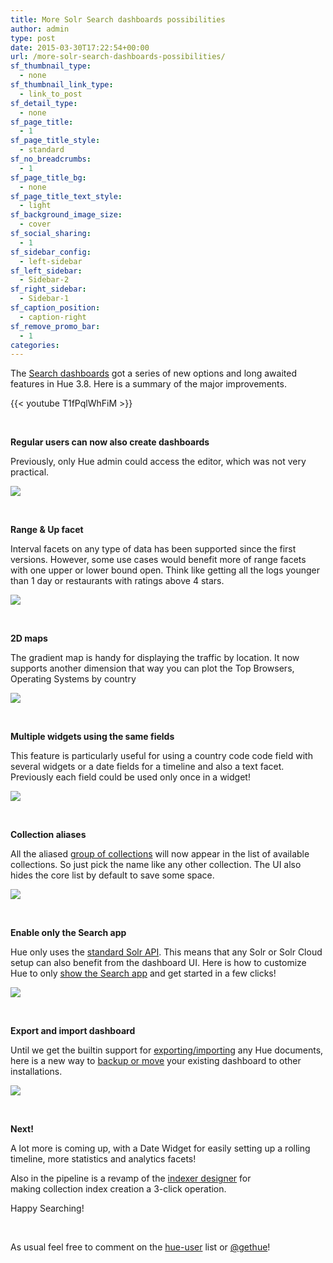 ```yaml
---
title: More Solr Search dashboards possibilities
author: admin
type: post
date: 2015-03-30T17:22:54+00:00
url: /more-solr-search-dashboards-possibilities/
sf_thumbnail_type:
  - none
sf_thumbnail_link_type:
  - link_to_post
sf_detail_type:
  - none
sf_page_title:
  - 1
sf_page_title_style:
  - standard
sf_no_breadcrumbs:
  - 1
sf_page_title_bg:
  - none
sf_page_title_text_style:
  - light
sf_background_image_size:
  - cover
sf_social_sharing:
  - 1
sf_sidebar_config:
  - left-sidebar
sf_left_sidebar:
  - Sidebar-2
sf_right_sidebar:
  - Sidebar-1
sf_caption_position:
  - caption-right
sf_remove_promo_bar:
  - 1
categories:
---
```


The [Search dashboards][1] got a series of new options and long awaited features in Hue 3.8. Here is a summary of the major improvements.

{{< youtube T1fPqlWhFiM >}}

&nbsp;

**Regular users can now also create dashboards**

Previously, only Hue admin could access the editor, which was not very practical.

[<img src="https://cdn.gethue.com/uploads/2015/03/search-create-menu.png" />][2]

&nbsp;

**Range & Up facet**

Interval facets on any type of data has been supported since the first versions. However, some use cases would benefit more of range facets with one upper or lower bound open. Think like getting all the logs younger than 1 day or restaurants with ratings above 4 stars.

[<img src="https://cdn.gethue.com/uploads/2015/03/search-and-up-1024x268.png" />][3]

&nbsp;

**2D maps**

The gradient map is handy for displaying the traffic by location. It now supports another dimension that way you can plot the Top Browsers, Operating Systems by country

[<img src="https://cdn.gethue.com/uploads/2015/03/search-2d-map.png"  />][4]

&nbsp;

**Multiple widgets using the same fields**

This feature is particularly useful for using a country code code field with several widgets or a date fields for a timeline and also a text facet. Previously each field could be used only once in a widget!

[<img src="https://cdn.gethue.com/uploads/2015/03/search-multi-names-1024x239.png" />][5]

&nbsp;

**Collection aliases**

All the aliased [group of collections][6] will now appear in the list of available collections. So just pick the name like any other collection. The UI also hides the core list by default to save some space.

[<img src="https://cdn.gethue.com/uploads/2015/03/search-aliases-1024x198.png" />][7]

&nbsp;

**Enable only the Search app**

Hue only uses the [standard Solr API][8]. This means that any Solr or Solr Cloud setup can also benefit from the dashboard UI. Here is how to customize Hue to only [show the Search app][9] and get started in a few clicks!

[<img src="https://cdn.gethue.com/uploads/2015/03/search-only-1024x530.png" />][10]

&nbsp;

**Export and import dashboard**

Until we get the builtin support for [exporting/importing][11] any Hue documents, here is a new way to [backup or move][12] your existing dashboard to other installations.

[<img src="https://cdn.gethue.com/uploads/2015/03/search-export-1024x353.png" />][13]

&nbsp;

**Next!**

A lot more is coming up, with a Date Widget for easily setting up a rolling timeline, more statistics and analytics facets!

Also in the pipeline is a revamp of the [indexer designer][14] for making collection index creation a 3-click operation.

Happy Searching!

&nbsp;

As usual feel free to comment on the [hue-user][15] list or [@gethue][16]!

[1]: https://gethue.com/search-app-enhancements-explore-even-more-data/
[2]: https://cdn.gethue.com/uploads/2015/03/search-create-menu.png
[3]: https://cdn.gethue.com/uploads/2015/03/search-and-up.png
[4]: https://cdn.gethue.com/uploads/2015/03/search-2d-map.png
[5]: https://cdn.gethue.com/uploads/2015/03/search-multi-names.png
[6]: http://blog.cloudera.com/blog/2013/10/collection-aliasing-near-real-time-search-for-really-big-data/
[7]: https://cdn.gethue.com/uploads/2015/03/search-aliases.png
[8]: https://cwiki.apache.org/confluence/display/solr/Searching
[9]: https://gethue.com/solr-search-ui-only/
[10]: https://cdn.gethue.com/uploads/2015/03/search-only.png
[11]: https://issues.cloudera.org/browse/HUE-1660
[12]: https://gethue.com/export-and-import-your-search-dashboards/
[13]: https://cdn.gethue.com/uploads/2015/03/search-export.png
[14]: https://gethue.com/analyse-apache-logs-and-build-your-own-web-analytics-dashboard-with-hadoop-and-solr/
[15]: http://groups.google.com/a/cloudera.org/group/hue-user
[16]: https://twitter.com/gethue
